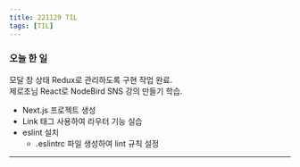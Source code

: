 ```yaml
---
title: 221129 TIL
tags: [TIL]
---
```


### 오늘 한 일
모달 창 상태 Redux로 관리하도록 구현 작업 완료.  
제로초님 React로 NodeBird SNS 강의 만들기 학습.
- Next.js 프로젝트 생성
- Link 태그 사용하여 라우터 기능 실습
- eslint 설치
    - .eslintrc 파일 생성하여 lint 규칙 설정

---
